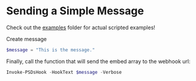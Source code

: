 # Sending a Simple Message
Check out the [examples](https://github.com/gngrninja/PSDsHook/tree/master/examples) folder for actual scripted examples!

Create message
```powershell
$message = "This is the message."
```

Finally, call the function that will send the embed array to the webhook url:
```powershell
Invoke-PSDsHook -HookText $message -Verbose
```